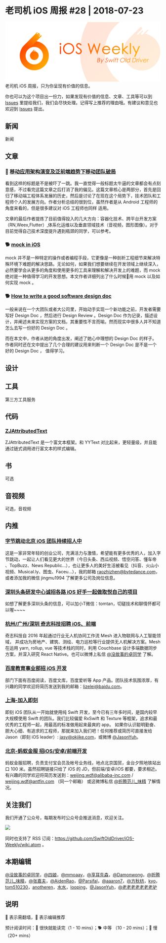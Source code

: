 # 老司机 iOS 周报 #28 | 2018-07-23

![ios-weekly](../assets/ios-weekly.png)
老司机 iOS 周报，只为你呈现有价值的信息。

你也可以为这个项目出一份力，如果发现有价值的信息、文章、工具等可以到 [Issues](https://github.com/SwiftOldDriver/iOS-Weekly/issues) 里提给我们，我们会尽快处理。记得写上推荐的理由哦。有建议和意见也欢迎到 [Issues](https://github.com/SwiftOldDriver/iOS-Weekly/issues) 提出。

## 新闻

新闻


## 文章

### 🐎 [移动应用架构演变及泛前端趋势下移动团队破局](https://mp.weixin.qq.com/s/iHehLneIYibWq6IRjuefxg)

看到这样的标题是不是被吓了一跳。我一直觉得一般标题太牛逼的文章都会有点刻意感，不过看完这篇文章之后打消了我的偏见。这篇文章核心是两部分，首先是回归了移动端工程体系发展的历史，然后是讨论了在现在这个局势下，技术团队和工程师个人的发展方向。作者分析总结的很到位，虽然作者是从 Android 工程师的角度来看的，但是很多建议对 iOS 工程师也同样 适用。

文章的最后作者提炼了目前值得投入的几大方向：容器化技术、跨平台开发方案（RN,Weex,Flutter）,体系化运维以及垂直领域技术（音视频，图形图像）。对于目前觉得自己技术深度提升遇到瓶颈的同学，可以参考。

### 🐕 [mock in iOS](https://juejin.im/post/5b4ede9151882536e5177c49)

mock 并不是一种特定的操作或者编程手段，它更像是一种剖析工程细节来解决特殊环境下难题的解决思路。无论如何，如果我们想要继续在开发领域上继续深入，必然要学会从更多的角度和使用更多的工具来理解和解决开发上的难题，而 mock 绝对是一种值得学习的开发思想。本文作者详细列出了什么时候用  mock 以及如何实现 mock 。

### 🐕 [How to write a good software design doc](https://medium.freecodecamp.org/how-to-write-a-good-software-design-document-66fcf019569c)

一般来说在一个大团队或者大公司里，开始动手实现一个新功能之前，开发者需要写好 Design Doc ，然后进行 Design Review 。Design Doc 作为记录，描述设计，并阐述未来实现方案的文档，其重要性不言而喻。然而现实中很多人并不知道怎么去写一份好的 Design Doc 。

而在本文中，作者从她的角度出发，阐述了她心中理想的 Design Doc 的样子。作者同时还在文中提出了几个合理的建议用来判断一个 Design Doc 是不是一个好的 Design Doc ， 值得学习。

## 设计

## 工具

第三方工具服务

## 代码

### [ZJAttributedText](https://github.com/syik/ZJAttributedText)

ZJAttributedText 是一个富文本框架。和 YYText 对比起来，更轻量级，并且能通过链式调用进行富文本的样式编辑。

## 书

可选

## 音视频

可选，音视频

## 内推

### [字节跳动北京 iOS 团队持续招人中](https://job.toutiao.com/society)

这是一家非常年轻的创业公司，充满活力与激情，希望能有更多优秀的人，加入字节跳动，一起让人们看见更大的世界（今日头条、西瓜视频、悟空问答、懂车帝 、TopBuzz、News Republic...），也让更多人的美好生活被看见（抖音、火山小视频、Musical.ly、图虫、Faceu...），我的邮箱 raozhizhen@bytedance.com，或者添加我的微信 jingmu1994 了解更多公司及岗位信息。

### [深圳头条研发中心诚招各路 iOS 好手一起做取悦自己的项目](https://job.toutiao.com/2018/spring_referral/?token=alPR8WCv8nnnc5QqtsyKjw%3D%3D&key=MTY1MDMsMTg0MTQsMjA1MjAsMTk1NjEsMTU2ODksMTc0ODk%3D)

如想了解更多深圳头条的信息，可以加小T微信：tomtan，切磋技术和聊情怀都可以喔~~~~

### [杭州/广州/深圳 奇志科技招聘 iOS、前端](https://www.lagou.com/gongsi/34872.html)

奇志科技自 2016 年起通过行业无人机协同工作流 Mesh 进入物联网与人工智能领域， 并成功为房地产、建筑、测绘、电力巡检等行业提供无人机解决方案。Mesh 在运用 yarn, rollup, vue 等技术栈的同时，利用 Couchbase 设计多端数据同步方案，并深入研究 React Native。也可以微博上私信 [@没故事的卓同学](https://weibo.com/u/1926303682) 了解。

### [百度教育事业部招 iOS 开发](https://www.baidu.com/s?wd=百度)

部门下面有百度阅读，百度文库，百度爱听等 App 产品。团队技术氛围浓厚，有兴趣的同学欢迎将简历发送到我的邮箱：lizelei@baidu.com。

### [上海-加入即刻](https://www.okjike.com/careers)

即刻 iOS 团队从一开始就使用纯 Swift 开发，至今已有三年多时间，是国内较早大规模使用 Swift 的团队。我们比较偏爱 RxSwift 和 Texture 等框架，追求和最优秀的工程师一起，用最高的标准做用起来最爽的 app。
如果你认识聪明勤奋、胆大心细、有追求的工程师，那就来加入我们吧！任何推荐或简历可直接发给 Jason（即刻 iOS leader）: jasy@okjike.com，或微博 [@JasonYuh](https://weibo.com/jasonyuh)。

### [北京-蚂蚁金服 招iOS/安卓/前端开发](https://job.alibaba.com/zhaopin/position_detail.htm?trace=qrcode_share&positionCode=GP031268&from=timeline&isappinstalled=0)

蚂蚁金服招聘，负责支付宝会员及帐号业务线，地点北京国贸，金台夕照地铁站出口 100 米。虽然招聘链接只给了 iOS 的 JD，但前端/安卓/iOS 都要，要求相近。有兴趣的同学欢迎将简历发送到：weijing.wdf@alibaba-inc.com / weijing.wdf@antfin.com （同一个邮箱） 或这微博私信 [@折腾范儿_味精](https://weibo.com/agvicking) 了解情况。

## 关注我们

我们开通了公众号，每期发布时公众号会推送消息，欢迎关注。

![](https://github.com/SwiftOldDriver/iOS-Weekly/blob/master/assets/qrcode_for_wechat.jpg?raw=true)

同时也支持了 RSS 订阅：https://github.com/SwiftOldDriver/iOS-Weekly/wiki.atom 。

## 本期编辑

[@没故事的卓同学](https://weibo.com/1926303682/profile)，[@四娘](https://kemchenj.github.io)，[@mmoaay](https://weibo.com/u/1302422271)，[@享耳先森](https://github.com/iblacksun)，[@Damonwong](https://weibo.com/damonone)，[@折腾范儿_味精](http://weibo.com/agvicking)，[@张嘉夫](https://weibo.com/2949394297)，[@AidenRao](https://weibo.com/AidenRao)，[@Parsifal](https://weibo.com/parsifalchang)，[@aaaron7](https://weibo.com/aaaron7)，[@方秋枋](https://weibo.com/100mango)，[kyo](https://github.com/KyoLi)，[tom510230](https://xiaozhuanlan.com/u/6682065345)，[anotheren](https://anotheren.com)，[水水](https://www.xuyanlan.com)，[looping](https://github.com/looping)，[@JasonYuh](https://weibo.com/jasonyuh)，[@老老老老老老老驴](https://weibo.com/u/6090610445)

## 说明

🚧 表示需翻墙，🌟 表示编辑推荐

预计阅读时间：🐎 很快就能读完（1 - 10 mins）；🐕 中等 （10 - 20 mins）；🐢 慢（20+ mins）
